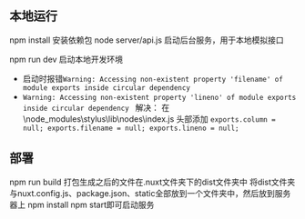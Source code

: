 ## 本地运行
npm install 安装依赖包
node server/api.js  启动后台服务，用于本地模拟接口

npm run dev 启动本地开发环境
- 启动时报错`Warning: Accessing non-existent property 'filename' of module exports inside circular dependency `
- `Warning: Accessing non-existent property 'lineno' of module exports inside circular dependency `
解决：
在\node_modules\stylus\lib\nodes\index.js 头部添加
``
exports.column = null;
exports.filename = null;
exports.lineno = null;
``
## 部署
npm run build
打包生成之后的文件在.nuxt文件夹下的dist文件夹中
将dist文件夹与nuxt.config.js、package.json、static全部放到一个文件夹中，然后放到服务器上
npm install
npm start即可启动服务
